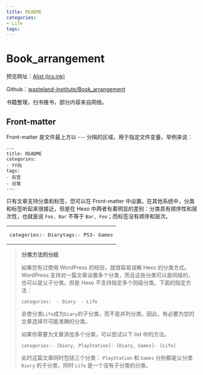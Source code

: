 ```yaml
---
title: README
categories:
- Life
tags:
---
```



# Book_arrangement
预览网址：[Alist (ics.ink)](https://alist.ics.ink/Edge01/Book_arrangement)

Github：[wasteland-institute/Book_arrangement](https://github.com/wasteland-institute/Book_arrangement)



书籍整理，扫书推书，部分内容来自网络。

## Front-matter 
Front-matter 是文件最上方以 --- 分隔的区域，用于指定文件变量，举例来说：
```text
---
title: README
categories:
- YY向
tags:
- 后宫
- 日常
---
```

只有文章支持分类和标签，您可以在 Front-matter 中设置。在其他系统中，分类和标签听起来很接近，但是在 Hexo 中两者有着明显的差别：分类具有顺序性和层次性，也就是说 `Foo, Bar` 不等于 `Bar, Foo`；而标签没有顺序和层次。

<table><tbody><tr><td><pre class="hljs css">categories:- Diarytags:- PS3- Games</pre></td></tr></tbody></table>

> **分类方法的分歧**
> 
> 如果您有过使用 WordPress 的经验，就很容易误解 Hexo 的分类方式。WordPress 支持对一篇文章设置多个分类，而且这些分类可以是同级的，也可以是父子分类。但是 Hexo 不支持指定多个同级分类。下面的指定方法：
> 
> `categories:  - Diary  - Life`
> 
> 会使分类`Life`成为`Diary`的子分类，而不是并列分类。因此，有必要为您的文章选择尽可能准确的分类。
> 
> 如果你需要为文章添加多个分类，可以尝试以下 list 中的方法。
> 
> `categories:- [Diary, PlayStation]- [Diary, Games]- [Life]`
> 
> 此时这篇文章同时包括三个分类： `PlayStation` 和 `Games` 分别都是父分类 `Diary` 的子分类，同时 `Life` 是一个没有子分类的分类。
